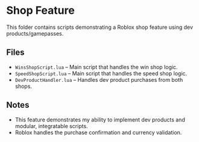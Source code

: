 # Shop Feature

This folder contains scripts demonstrating a Roblox shop feature using dev products/gamepasses.

## Files

- `WinsShopScript.lua` – Main script that handles the win shop logic.
- `SpeedShopScript.lua` – Main script that handles the speed shop logic.
- `DevProductHandler.lua` – Handles dev product purchases from both shops.

## Notes

- This feature demonstrates my ability to implement dev products and modular, integratable scripts.
- Roblox handles the purchase confirmation and currency validation.